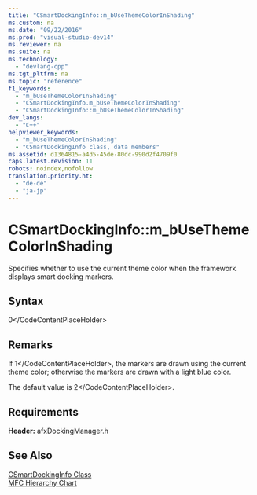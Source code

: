 ```yaml
---
title: "CSmartDockingInfo::m_bUseThemeColorInShading"
ms.custom: na
ms.date: "09/22/2016"
ms.prod: "visual-studio-dev14"
ms.reviewer: na
ms.suite: na
ms.technology: 
  - "devlang-cpp"
ms.tgt_pltfrm: na
ms.topic: "reference"
f1_keywords: 
  - "m_bUseThemeColorInShading"
  - "CSmartDockingInfo.m_bUseThemeColorInShading"
  - "CSmartDockingInfo::m_bUseThemeColorInShading"
dev_langs: 
  - "C++"
helpviewer_keywords: 
  - "m_bUseThemeColorInShading"
  - "CSmartDockingInfo class, data members"
ms.assetid: d1364815-a4d5-45de-80dc-990d2f4709f0
caps.latest.revision: 11
robots: noindex,nofollow
translation.priority.ht: 
  - "de-de"
  - "ja-jp"
---
```

# CSmartDockingInfo::m_bUseThemeColorInShading
Specifies whether to use the current theme color when the framework displays smart docking markers.  
  
## Syntax  
  
<CodeContentPlaceHolder>0\</CodeContentPlaceHolder>  
## Remarks  
 If <CodeContentPlaceHolder>1\</CodeContentPlaceHolder>, the markers are drawn using the current theme color; otherwise the markers are drawn with a light blue color.  
  
 The default value is <CodeContentPlaceHolder>2\</CodeContentPlaceHolder>.  
  
## Requirements  
 **Header:** afxDockingManager.h  
  
## See Also  
 [CSmartDockingInfo Class](../vs140/csmartdockinginfo-class.md)   
 [MFC Hierarchy Chart](../vs140/hierarchy-chart.md)